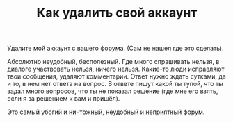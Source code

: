 ﻿---
title: "Как удалить свой аккаунт"
se.owner.user_id: 367207
se.owner.display_name: "Кибер Легион"
se.owner.link: "https://ru.meta.stackoverflow.com/users/367207/%d0%9a%d0%b8%d0%b1%d0%b5%d1%80-%d0%9b%d0%b5%d0%b3%d0%b8%d0%be%d0%bd"
se.link: "https://ru.meta.stackoverflow.com/questions/10005/%d0%9a%d0%b0%d0%ba-%d1%83%d0%b4%d0%b0%d0%bb%d0%b8%d1%82%d1%8c-%d1%81%d0%b2%d0%be%d0%b9-%d0%b0%d0%ba%d0%ba%d0%b0%d1%83%d0%bd%d1%82"
se.question_id: 10005
se.post_type: question
se.score: 0
---
<p>Удалите мой аккаунт с вашего форума. (Сам не нашел где это сделать).</p>

<p>Абсолютно неудобный, бесполезный. Где много спрашивать нельзя, в диалоге участвовать нельзя, ничего нельзя. Какие-то люди исправляют твои сообщения, удаляют комментарии. Ответ нужно ждать сутками, да и то, в нем нет ответа на вопрос. В ответе пишут какой ты тупой, что ты задал много вопросов, что ты не показал решение (где мне его взять, если я за решением к вам и пришёл). </p>

<p>Это самый убогий и ничтожный, неудобный и неприятный форум.</p>
